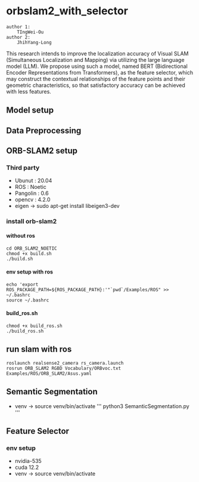 # orbslam2_with_selector
```
author 1:
	TIngWei-Ou 
author 2:
	JhihYang-Long
```
This research intends to improve the localization accuracy of Visual SLAM (Simultaneous Localization and Mapping) via utilizing the large language model (LLM). We propose using such a model, named BERT (Bidirectional Encoder Representations from Transformers), as the feature selector, which may construct the contextual relationships of the feature points and their geometric characteristics, so that satisfactory accuracy can be achieved with less features.

## Model setup


## Data Preprocessing


## ORB-SLAM2 setup
### Third party
- Ubunut : 20.04
- ROS : Noetic
- Pangolin : 0.6
- opencv : 4.2.0
- eigen -> sudo apt-get install libeigen3-dev

### install orb-slam2

#### without ros
```
cd ORB_SLAM2_NOETIC
chmod +x build.sh
./build.sh
```
#### env setup with ros
```
echo 'export ROS_PACKAGE_PATH=${ROS_PACKAGE_PATH}:'"`pwd`/Examples/ROS" >> ~/.bashrc
source ~/.bashrc

```

#### build_ros.sh
```
chmod +x build_ros.sh
./build_ros.sh
```
## run slam with ros
```
roslaunch realsense2_camera rs_camera.launch
rosrun ORB_SLAM2 RGBD Vocabulary/ORBvoc.txt Examples/ROS/ORB_SLAM2/Asus.yaml

```

## Semantic Segmentation
- venv -> source venv/bin/activate
'''
python3 SemanticSegmentation.py
'''

## Feature Selector
### env setup
- nvidia-535
- cuda 12.2
- venv -> source venv/bin/activate

